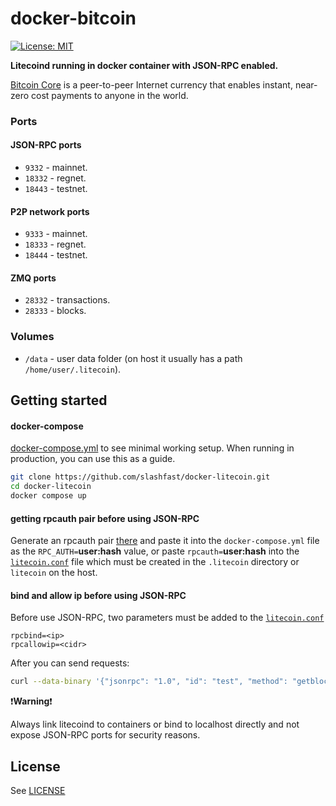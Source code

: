 # docker-bitcoin

[![License: MIT](https://img.shields.io/badge/License-MIT-black.svg)](https://opensource.org/licenses/MIT)


**Litecoind running in docker container with JSON-RPC enabled.**

[Bitcoin Core](https://litecoin.org/) is a peer-to-peer Internet currency that enables instant, near-zero cost payments to anyone in the world.

### Ports

#### JSON-RPC ports

* `9332` - mainnet.
* `18332` - regnet.
* `18443` - testnet.

#### P2P network ports

* `9333` - mainnet.
* `18333` - regnet.
* `18444` - testnet.

#### ZMQ ports

* `28332` - transactions.
* `28333` - blocks.

### Volumes

* `/data` - user data folder (on host it usually has a path ``/home/user/.litecoin``).


## Getting started



#### docker-compose

[docker-compose.yml](https://github.com/slashfast/docker-litecoin/blob/main/docker-compose.yml) to see minimal working setup. When running in production, you can use this as a guide.

```bash
git clone https://github.com/slashfast/docker-litecoin.git
cd docker-litecoin
docker compose up
```

#### getting rpcauth pair before using JSON-RPC


Generate an rpcauth pair [there](https://jlopp.github.io/bitcoin-core-rpc-auth-generator/) and paste it into the `docker-compose.yml` file as the `RPC_AUTH=`**user:hash** value, or paste `rpcauth=`**user:hash** into the [`litecoin.conf`](https://litecoin.info/index.php/Litecoin.conf) file which must be created in the `.litecoin` directory or `litecoin` on the host.

#### bind and allow ip before using JSON-RPC

Before use JSON-RPC, two parameters must be added to the [`litecoin.conf`](https://litecoin.info/index.php/Litecoin.conf)

```
rpcbind=<ip>
rpcallowip=<cidr>
```
After you can send requests:

```bash
curl --data-binary '{"jsonrpc": "1.0", "id": "test", "method": "getblockchaininfo", "params": []}'  http://litecoin:changeme@127.0.0.1:9332
```

:exclamation:**Warning**:exclamation:

Always link litecoind to containers or bind to localhost directly and not expose JSON-RPC ports for security reasons.

## License

See [LICENSE](https://github.com/slashfast/docker-litecoin/blob/main/LICENSE)
